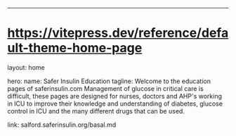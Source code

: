 ---
# https://vitepress.dev/reference/default-theme-home-page
layout: home

hero:
  name: Safer Insulin Education
  tagline: Welcome to the education pages of saferinsulin.com
  Management of glucose in critical care is difficult, these pages are designed for nurses, doctors and AHP's working in ICU to improve their knowledge and understanding of diabetes, glucose control in ICU and the many different drugs that can be used.
  
link: salford.saferinsulin.org/basal.md



